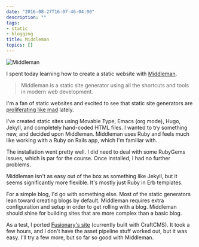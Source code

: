 ```yaml
---
date: "2016-08-27T16:07:46-04:00"
description: ""
tags:
- static
- blogging
title: Middleman
topics: []
---
```


![Middleman](/img/2016/middleman-logo.jpg)

I spent today learning how to create a static website with
[Middleman](https://middlemanapp.com).

> Middleman is a static site generator using all the shortcuts and tools in
> modern web development.

I'm a fan of static websites and excited to see that static site generators are
[proliferating like mad](https://www.staticgen.com) lately.

I've created static sites using Movable Type, Emacs (org mode), Hugo, Jekyll,
and completely hand-coded HTML files. I wanted to try something new, and decided
upon Middleman. Middleman uses Ruby and feels much like working with a Ruby on
Rails app, which I'm familiar with.

The installation went pretty well. I did need to deal with some RubyGems issues,
which is par for the course. Once installed, I had no further problems.

Middleman isn't as easy out of the box as something like Jekyll, but it seems
significantly more flexible. It's mostly just Ruby in Erb templates.

For a simple blog, I'd go with something else. Most of the static generators
lean toward creating blogs by default. Middleman requires extra configuration
and setup in order to get rolling with a blog. Middleman should shine for
building sites that are more complex than a basic blog.

As a test, I ported [Fusionary's site](http://fusionary.com/) (currently built
with CraftCMS). It took a few hours, and I don't have the asset pipeline stuff
worked out, but it was easy. I'll try a few more, but so far so good with
Middleman.
